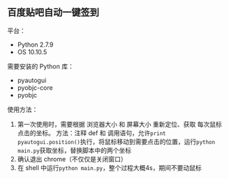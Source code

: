 ## 百度贴吧自动一键签到

平台：

- Python 2.7.9
- OS 10.10.5

需要安装的 Python 库：

- pyautogui
- pyobjc-core
- pyobjc

使用方法：

1. 第一次使用时，需要根据 浏览器大小 和 屏幕大小 重新定位、获取 每次鼠标点击的坐标。
方法：注释 def 和 调用语句，允许`print pyautogui.position()`执行，将鼠标移动到需要点击的位置，运行`python main.py`获取坐标，替换脚本中的两个坐标
2. 确认退出 chrome（不仅仅是关闭窗口）
3. 在 shell 中运行`python main.py`，整个过程大概4s，期间不要动鼠标
